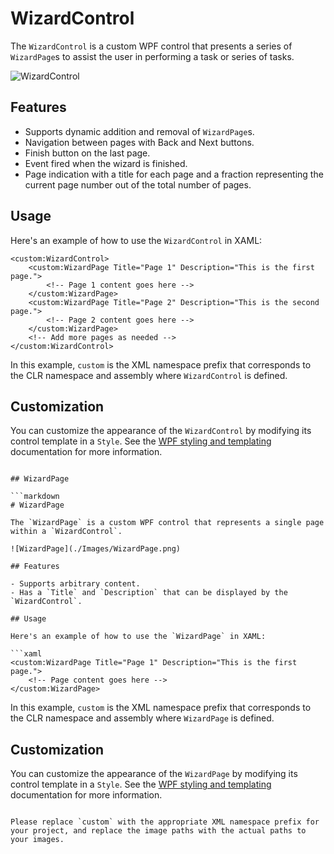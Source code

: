 # WizardControl

The `WizardControl` is a custom WPF control that presents a series of `WizardPage`s to assist the user in performing a task or series of tasks.

![WizardControl](https://i.imgur.com/iI6KZhK.png)

## Features

- Supports dynamic addition and removal of `WizardPage`s.
- Navigation between pages with Back and Next buttons.
- Finish button on the last page.
- Event fired when the wizard is finished.
- Page indication with a title for each page and a fraction representing the current page number out of the total number of pages.

## Usage

Here's an example of how to use the `WizardControl` in XAML:

```xaml
<custom:WizardControl>
    <custom:WizardPage Title="Page 1" Description="This is the first page.">
        <!-- Page 1 content goes here -->
    </custom:WizardPage>
    <custom:WizardPage Title="Page 2" Description="This is the second page.">
        <!-- Page 2 content goes here -->
    </custom:WizardPage>
    <!-- Add more pages as needed -->
</custom:WizardControl>
```

In this example, `custom` is the XML namespace prefix that corresponds to the CLR namespace and assembly where `WizardControl` is defined.

## Customization

You can customize the appearance of the `WizardControl` by modifying its control template in a `Style`. See the [WPF styling and templating](https://docs.microsoft.com/en-us/dotnet/desktop/wpf/fundamentals/styling-templating?view=netframeworkdesktop-4.8) documentation for more information.
```

## WizardPage

```markdown
# WizardPage

The `WizardPage` is a custom WPF control that represents a single page within a `WizardControl`.

![WizardPage](./Images/WizardPage.png)

## Features

- Supports arbitrary content.
- Has a `Title` and `Description` that can be displayed by the `WizardControl`.

## Usage

Here's an example of how to use the `WizardPage` in XAML:

```xaml
<custom:WizardPage Title="Page 1" Description="This is the first page.">
    <!-- Page content goes here -->
</custom:WizardPage>
```

In this example, `custom` is the XML namespace prefix that corresponds to the CLR namespace and assembly where `WizardPage` is defined.

## Customization

You can customize the appearance of the `WizardPage` by modifying its control template in a `Style`. See the [WPF styling and templating](https://docs.microsoft.com/en-us/dotnet/desktop/wpf/fundamentals/styling-templating?view=netframeworkdesktop-4.8) documentation for more information.
```

Please replace `custom` with the appropriate XML namespace prefix for your project, and replace the image paths with the actual paths to your images.
